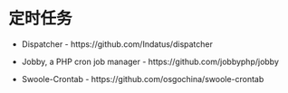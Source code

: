 # 定时任务

* Dispatcher - https:\/\/github.com\/Indatus\/dispatcher

* Jobby, a PHP cron job manager - https:\/\/github.com\/jobbyphp\/jobby

* Swoole-Crontab - https:\/\/github.com\/osgochina\/swoole-crontab



